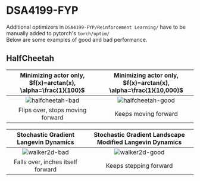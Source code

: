 # DSA4199-FYP
 Additional optimizers in ```DSA4199-FYP/Reinforcement Learning/``` have to be manually added to pytorch's ```torch/optim/```  
 Below are some examples of good and bad performance.  
 
 ## HalfCheetah
Minimizing actor only, $f(x)=arctan(x), \alpha=\frac{1}{100}$ | Minimizing actor only, $f(x)=arctan(x), \alpha=\frac{1}{10,000}$
:-------------------------:|:-------------------------:
![halfcheetah-bad](https://user-images.githubusercontent.com/65672421/222123494-e20353be-ffff-412d-bb24-ee108ab59a13.gif) | ![halfcheetah-good](https://user-images.githubusercontent.com/65672421/222123513-bdb72a42-c7df-459d-aa8c-43981fc07277.gif)
Flips over, stops moving forward | Keeps moving forward  

Stochastic Gradient Langevin Dynamics | Stochastic Gradient Landscape Modified Langevin Dynamics
:-------------------------:|:-------------------------:
![walker2d-bad](https://user-images.githubusercontent.com/65672421/222369630-9a6d54ba-fce4-492d-a341-581313f451ae.gif) | ![walker2d-good](https://user-images.githubusercontent.com/65672421/222370146-2d62fa91-36b4-4001-93d6-c8e3b1e0d271.gif)
Falls over, inches itself forward | Keeps stepping forward


